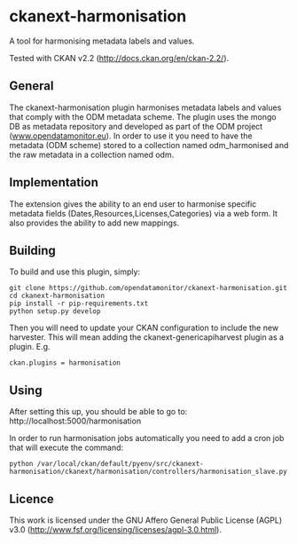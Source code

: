 ckanext-harmonisation
======================

A tool for harmonising metadata labels and values.

Tested with CKAN v2.2 (http://docs.ckan.org/en/ckan-2.2/).

General
--------
The ckanext-harmonisation plugin harmonises metadata labels and values that comply with the ODM metadata scheme.
The plugin uses the mongo DB as metadata repository and developed as part of the ODM project (www.opendatamonitor.eu).
In order to use it you need to have the metadata (ODM scheme) stored to a collection named odm_harmonised and the raw metadata in a collection named odm.

Implementation
---------------

The extension gives the ability to an end user to harmonise specific metadata fields (Dates,Resources,Licenses,Categories) via a web form. It also provides the ability to add new mappings. 

Building
---------

To build and use this plugin, simply:

    git clone https://github.com/opendatamonitor/ckanext-harmonisation.git
    cd ckanext-harmonisation
    pip install -r pip-requirements.txt
    python setup.py develop

Then you will need to update your CKAN configuration to include the new harvester.  This will mean adding the
ckanext-genericapiharvest plugin as a plugin.  E.g.

    ckan.plugins = harmonisation

Using
---------

After setting this up, you should be able to go to:
    http://localhost:5000/harmonisation

In order to run  harmonisation jobs automatically you need to add a cron job that will execute the command:

    python /var/local/ckan/default/pyenv/src/ckanext-harmonisation/ckanext/harmonisation/controllers/harmonisation_slave.py 


Licence
---------

This work is licensed under the GNU Affero General Public License (AGPL) v3.0 (http://www.fsf.org/licensing/licenses/agpl-3.0.html).

